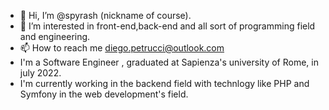 - 👋 Hi, I’m @spyrash (nickname of course).
- 👀 I’m interested in front-end,back-end and all sort of programming field and engineering.
- 📫 How to reach me diego.petrucci@outlook.com
- I'm a Software Engineer , graduated at Sapienza's university of Rome, in july 2022.
- I'm currently working in the backend field with technlogy like PHP and Symfony in the web development's field.
